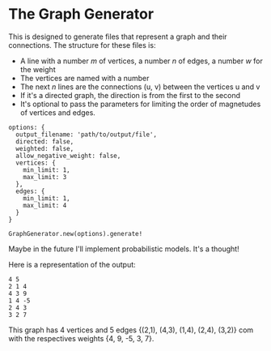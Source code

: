 # The Graph Generator

This is designed to generate files that represent a graph and their connections. The structure for these files is:

- A line with a number *m* of vertices, a number *n* of edges, a number *w* for the weight
- The vertices are named with a number
- The next *n* lines are the connections (u, v) between the vertices u and v
- If it's a directed graph, the direction is from the first to the second
- It's optional to pass the parameters for limiting the order of magnetudes of vertices and edges.

```
options: {
  output_filename: 'path/to/output/file',
  directed: false,
  weighted: false,
  allow_negative_weight: false,
  vertices: {
    min_limit: 1,
    max_limit: 3
  },
  edges: {
    min_limit: 1,
    max_limit: 4
  }
}

GraphGenerator.new(options).generate!
```

Maybe in the future I'll implement probabilistic models. It's a thought!

Here is a representation of the output:

```
4 5
2 1 4
4 3 9
1 4 -5
2 4 3
3 2 7
```

This graph has 4 vertices and 5 edges {(2,1), (4,3), (1,4), (2,4), (3,2)} com with the respectives weights {4, 9, -5, 3, 7}.

